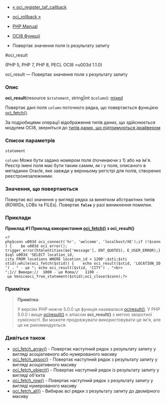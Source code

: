 - [«
oci_register_taf_callback](function.oci-register-taf-callback.md)
- [oci_rollback »](function.oci-rollback.md)

- [PHP Manual](index.md)
- [OCI8 Функції](ref.oci8.md)
- Повертає значення поля із результату запиту

#oci_result

(PHP 5, PHP 7, PHP 8, PECL OCI8 \>u003d 1.1.0)

oci_result — Повертає значення поля з результату запиту

### Опис

**oci_result**(resource `$statement`, string\|int `$column`):
[mixed](language.types.declarations.md#language.types.declarations.mixed)

Повертає дані поля `column` поточного рядка, що повертається функцією
[oci_fetch()](function.oci-fetch.md).

За подробицями операції відображення типів даних, що здійснюється
модулем OCI8, зверніться до [типів даних, що підтримуються
драйвером](oci8.datatypes.md)

### Список параметрів

`statement`

`column`
Може бути задано номером поля (починаючи з 1) або на ім'я. Реєстр
імені поля має бути таким самим, як і у поля, описаного в метаданих
Oracle, яке завжди у верхньому регістрі для полів, створених
реєстронезалежними.

### Значення, що повертаються

Повертає всі значення у вигляді рядка за винятком абстрактних типів
(ROWIDs, LOBs та FILEs). Повертає **`false`** у разі виникнення
помилки.

### Приклади

**Приклад #1 Приклад використання [oci_fetch()](function.oci-fetch.md)
з **oci_result()****

` <?php$conn u003d oci_connect('hr', 'welcome', 'localhost/XE');if (!$conn) {    $e u003d oci_error(); trigger_error(htmlentities($e['message'], ENT_QUOTES), E_USER_ERROR);}$sql u003d 'SELECT location_id, city FROM locations WHERE location_id < 1200';$sti;$sti stid);while(oci_fetch($stid)) {    echo oci_result($stid, 'LOCATION_ID') . " - це "; echo oci_result($stid, 'CITY') . "<br>
";}// Виведе://  1000 - це Roma//   1100 - це Veniceoci_free_statement($stid);oci_close($conn);?> `

### Примітки

> **Примітка**:
>
> У версіях PHP нижче 5.0.0 ця функція називалася
> [ociresult()](function.ociresult.md). У PHP 5.0.0 і вище
> [ociresult()](function.ociresult.md) є аліасом
> **oci_result()** з метою зворотної сумісності. Ви можете продовжувати
> використовувати це ім'я, але це не рекомендується.

### Дивіться також

- [oci_fetch_array()](function.oci-fetch-array.md) - Повертає
наступний рядок з результату запиту у вигляді асоціативного або
нумерованого масиву
- [oci_fetch_assoc()](function.oci-fetch-assoc.md) - Повертає
наступний рядок з результату запиту у вигляді асоціативного масиву
- [oci_fetch_object()](function.oci-fetch-object.md) - Повертає
наступний рядок із результату запиту у вигляді об'єкта
- [oci_fetch_row()](function.oci-fetch-row.md) - Повертає
наступний рядок з результату запиту у вигляді нумерованого масиву
- [oci_fetch_all()](function.oci-fetch-all.md) - Вибирає всі рядки
з результату запиту до двомірного масиву

